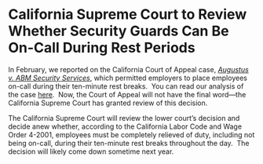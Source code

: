 # California Supreme Court to Review Whether Security Guards Can Be On-Call During Rest Periods

In February, we reported on the California Court of Appeal case, [_Augustus v. ABM Security Services_](/documents/augustus-v-abm-ca-ct-appeals.pdf), which permitted employers to place employees on-call during their ten-minute rest breaks.  You can read our analysis of the case [here](http://www.ktlawsf.com/blog/2015/2/2/california-employers-can-require-employees-to-remain-on-call-during-rest-periods).  Now, the Court of Appeal will not have the final word—the California Supreme Court has granted review of this decision.

The California Supreme Court will review the lower court’s decision and decide anew whether, according to the California Labor Code and Wage Order 4-2001, employees must be completely relieved of duty, including not being on-call, during their ten-minute rest breaks throughout the day.  The decision will likely come down sometime next year.